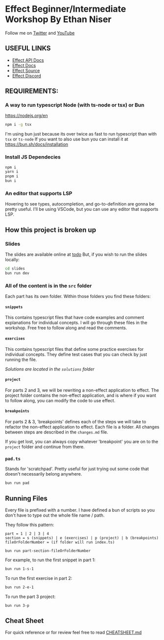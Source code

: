 # Effect Beginner/Intermediate Workshop By Ethan Niser

Follow me on [Twitter](https://twitter.com/ethanniser) and [YouTube](https://www.youtube.com/@ethanniser)

## USEFUL LINKS

- [Effect API Docs](https://effect-ts.github.io/effect/)
- [Effect Docs](https://effect.website/)
- [Effect Source](https://github.com/Effect-TS/effect)
- [Effect Discord](https://discord.gg/effect-ts)

## REQUIREMENTS:

### A way to run typescript Node (with ts-node or tsx) or Bun

https://nodejs.org/en

```bash
npm i -g tsx
```

I'm using bun just because its over twice as fast to run typescript than with `tsx` or `ts-node`
If you want to also use bun you can install it at https://bun.sh/docs/installation

### Install JS Dependecies

```bash
npm i
yarn i
pnpm i
bun i
```

### An editor that supports LSP

Hovering to see types, autocompletion, and go-to-definition are gonna be pretty useful. I'll be using VSCode, but you can use any editor that supports LSP.

## How this project is broken up

### Slides

The slides are available online at [todo](todo)
But, if you wish to run the slides locally:

```bash
cd slides
bun run dev
```

### **All of the content is in the `src` folder**

Each part has its own folder. Within those folders you find these folders:

#### `snippets`

This contains typescript files that have code examples and comment explanations for individual concepts. I will go through these files in the workshop. Free free to follow along and read the comments.

#### `exercises`

This contains typescript files that define some practice exercises for individual concepts. They define test cases that you can check by just running the file.

_Solutions are located in the `solutions` folder_

#### `project`

For parts 2 and 3, we will be rewriting a non-effect application to effect. The project folder contains the non-effect application, and is where if you want to follow along, you can modify the code to use effect.

#### `breakpoints`

For parts 2 & 3, 'breakpoints' defines each of the steps we will take to refactor the non-effect application to effect. Each file is a folder. All changes between steps are described in the `changes.md` file.

If you get lost, you can always copy whatever 'breakpoint' you are on to the `project` folder and continue from there.

### `pad.ts`

Stands for 'scratchpad'. Pretty useful for just trying out some code that doesn't necessarily belong anywhere.

```bash
bun run pad
```

## Running Files

Every file is prefixed with a number. I have defined a bun of scripts so you don't have to type out the whole file name / path.

They follow this pattern:

```
part = 1 | 2 | 3 | 4
section = s (snippets) | e (exercises) | p (project) | b (breakpoints)
fileOrFolderNumber = (if folder will run index.ts)

bun run part-section-fileOrFolderNumber
```

For example, to run the first snippet in part 1:

```bash
bun run 1-s-1
```

To run the first exercise in part 2:

```bash
bun run 2-e-1
```

To run the part 3 project:

```bash
bun run 3-p
```

## Cheat Sheet

For quick reference or for review feel free to read [CHEATSHEET.md](./CHEATSHEET.md)
